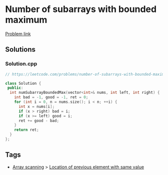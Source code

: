 # Number of subarrays with bounded maximum

[Problem link](https://leetcode.com/problems/number-of-subarrays-with-bounded-maximum)

## Solutions


### Solution.cpp
```cpp
// https://leetcode.com/problems/number-of-subarrays-with-bounded-maximum

class Solution {
 public:
  int numSubarrayBoundedMax(vector<int>& nums, int left, int right) {
    int bad = -1, good = -1, ret = 0;
    for (int i = 0, n = nums.size(); i < n; ++i) {
      int x = nums[i];
      if (x > right) bad = i;
      if (x >= left) good = i;
      ret += good - bad;
    }
    return ret;
  }
};
```
## Tags

* [Array scanning](/README.md#Array_scanning) > [Location of previous element with same value](/README.md#Array_scanning-Location_of_previous_element_with_same_value)
